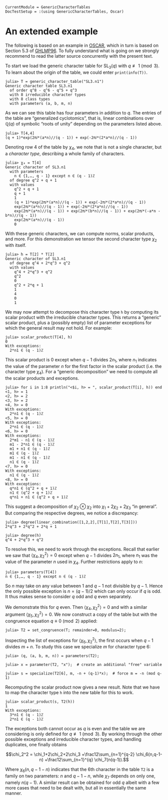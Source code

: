 ```@meta
CurrentModule = GenericCharacterTables
DocTestSetup = :(using GenericCharacterTables, Oscar)
```

# An extended example

The following is based on an example in [OSCAR](@cite),
which in turn is based on Section 5.3 of [GHLMP96](@cite).
To fully understand what is going on we strongly recommend to read the latter
source concurrently with the present text.

To start we load the generic character table for $\mathrm{SL}_3(q)$ with
$q\not\equiv 1\pmod 3$.
To learn about the origin of the table, we could enter `print(info(T))`.
```jldoctest book
julia> T = generic_character_table("SL3.n1")
Generic character table SL3.n1
  of order q^8 - q^6 - q^5 + q^3
  with 8 irreducible character types
  with 8 class types
  with parameters (a, b, m, n)
```

As we can see this table has four parameters in addition to $q$.
The entries of the table are “generalized cyclotomics”, that is,
linear combinations over $\mathbb{Q}(q)$ of symbolic “roots of unity”
depending on the parameters listed above.
```jldoctest book
julia> T[4,4]
(q + 1)*exp(2π𝑖*(a*n)//(q - 1)) + exp(-2π𝑖*(2*a*n)//(q - 1))
```

Denoting row 4 of the table by $\chi_4$, we note that is not a single
character, but a *character type*, describing a whole family of
characters.
```jldoctest book
julia> χ₄ = T[4]
Generic character of SL3.n1
  with parameters
    n ∈ {1,…, q - 1} except n ∈ (q - 1)ℤ
  of degree q^2 + q + 1
  with values
    q^2 + q + 1
    q + 1
    1
    (q + 1)*exp(2π𝑖*(a*n)//(q - 1)) + exp(-2π𝑖*(2*a*n)//(q - 1))
    exp(2π𝑖*(a*n)//(q - 1)) + exp(-2π𝑖*(2*a*n)//(q - 1))
    exp(2π𝑖*(a*n)//(q - 1)) + exp(2π𝑖*(b*n)//(q - 1)) + exp(2π𝑖*(-a*n - b*n)//(q - 1))
    exp(2π𝑖*(a*n)//(q - 1))
    0
```

With these generic characters, we can compute norms, scalar products, and more.
For this demonstration we tensor the second character type $\chi_2$ with itself.
```jldoctest book
julia> h = T[2] * T[2]
Generic character of SL3.n1
  of degree q^4 + 2*q^3 + q^2
  with values
    q^4 + 2*q^3 + q^2
    q^2
    0
    q^2 + 2*q + 1
    1
    4
    0
    1
```

We may now attempt to decompose this character type `h` by computing its scalar product with the irreducible character types.
This returns a “generic” scalar product, plus a (possibly empty)
list of parameter exceptions for which the general result may not hold.
For example:
```jldoctest book
julia> scalar_product(T[4], h)
0
With exceptions:
  2*n1 ∈ (q - 1)ℤ
```
This scalar product is $0$
except when $q-1$ divides $2n_1$, where $n_1$ indicates the value of the parameter $n$ for the first factor in the scalar product (i.e. the character type $\chi_4$).
For a “generic decomposition” we need to compute all the scalar products and
exceptions.
```jldoctest book
julia> for i in 1:8 println("<$i, h> = ", scalar_product(T[i], h)) end
<1, h> = 1
<2, h> = 2
<3, h> = 2
<4, h> = 0
With exceptions:
  2*n1 ∈ (q - 1)ℤ
<5, h> = 0
With exceptions:
  2*n1 ∈ (q - 1)ℤ
<6, h> = 0
With exceptions:
  2*m1 - n1 ∈ (q - 1)ℤ
  m1 - 2*n1 ∈ (q - 1)ℤ
  m1 + n1 ∈ (q - 1)ℤ
  m1 ∈ (q - 1)ℤ
  m1 - n1 ∈ (q - 1)ℤ
  n1 ∈ (q - 1)ℤ
<7, h> = 0
With exceptions:
  n1 ∈ (q - 1)ℤ
<8, h> = 0
With exceptions:
  q*n1 ∈ (q^2 + q + 1)ℤ
  n1 ∈ (q^2 + q + 1)ℤ
  q*n1 + n1 ∈ (q^2 + q + 1)ℤ
```

This suggest a decomposition of $\chi_2\otimes\chi_2$ into $\chi_1+2\chi_2+2\chi_3$ “in general”.
But comparing the respective degrees, we notice a discrepancy:
```jldoctest book
julia> degree(linear_combination([1,2,2],[T[1],T[2],T[3]]))
2*q^3 + 2*q^2 + 2*q + 1

julia> degree(h)
q^4 + 2*q^3 + q^2
```

To resolve this, we need to work through the exceptions.
Recall that earlier we saw that $\langle\chi_4,\chi_2^2\rangle=0$
except when $q-1$ divides $2n_1$, where $n_1$ was the value of the parameter $n$
used in $\chi_4$. Further restrictions apply to $n$:
```jldoctest book
julia> parameters(T[4])
n ∈ {1,…, q - 1} except n ∈ (q - 1)ℤ
```

So $n$ may take on any value between $1$ and $q-1$ not divisible by $q-1$.
Hence the only possible exception is $n=(q-1)/2$ which can only
occur if $q$ is odd.
It thus makes sense to consider $q$ odd and $q$ even separately.

We demonstrate this for $q$ even. Then $\langle\chi_4,\chi_2^2\rangle=0$
and with a similar argument $\langle\chi_5,\chi_2^2\rangle=0$.
We now construct a copy of the table but with the congruence equation $q\equiv 0\pmod 2$ applied:
```jldoctest book
julia> T2 = set_congruence(T; remainder=0, modulus=2);
```
Inspecting the list of exceptions for $\langle\chi_6,\chi_2^2\rangle$, the first
occurs when $q-1$ divides $m+n$. To study this case we specialize $m$ for
character type 6:
```jldoctest book
julia> (q, (a, b, m, n)) = parameters(T2);

julia> x = parameter(T2, "x");  # create an additional "free" variable

julia> s = specialize(T2[6], m, -n + (q-1)*x);  # force m = -n (mod q-1)
```

Recomputing the scalar product now gives a new result. Note that
we have to map the character type `h` into the new table for this to work.
```jldoctest book
julia> scalar_product(s, T2(h))
1
With exceptions:
  3*n1 ∈ (q - 1)ℤ
  2*n1 ∈ (q - 1)ℤ
```

The exceptions both cannot occur as $q$ is even and the table we are considering
is only defined for $q\not\equiv 1\pmod 3$.
By working through the other possible exceptions and irreducible character types, and
handling duplicates, one finally obtains
```math
\chi_2^2 = \chi_1+2\chi_2+2\chi_3
    +\frac12\sum_{n=1}^{q-2} \chi_6(n,q-1-n)
    +\frac12\sum_{n=1}^{q} \chi_7(n(q-1)).
```
Where $\chi_6(n,q-1-n)$ indicates that the $6$th character in the table `T2`
is a family on two parameters: $n$ and $q-1-n$, while $\chi_7$ depends on only
one, namely $n(q-1)$.
A similar result can be obtained for odd $q$ albeit with a few more cases that need
to be dealt with, but all in essentially the same manner.

